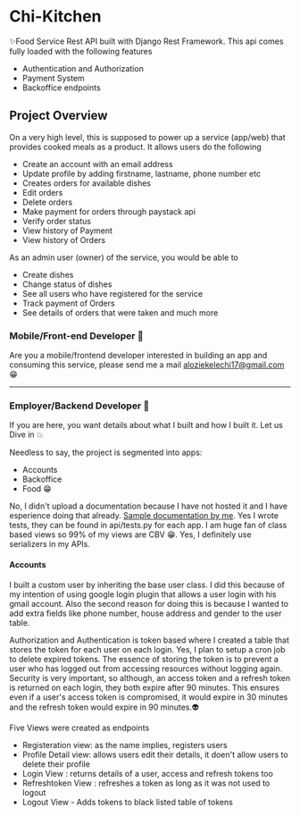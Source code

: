# Chi-Kitchen

:sparkles:Food Service Rest API built with Django Rest Framework. This api comes fully loaded with the following features
- Authentication and Authorization
- Payment System
- Backoffice endpoints

## Project Overview
On a very high level, this is supposed to power up a service (app/web) that provides cooked meals as a product. It allows users do the following
- Create an account with an email address
- Update profile by adding firstname, lastname, phone number etc
- Creates orders for available dishes
- Edit orders
- Delete orders
- Make payment for orders through paystack api
- Verify order status
- View history of Payment
- View history of Orders

As an admin user (owner) of the service, you would be able to
- Create dishes
- Change status of dishes
- See all users who have registered for the service
- Track payment of Orders
- See details of orders that were taken and much more


### Mobile/Front-end Developer 👋
Are you a mobile/frontend developer interested in building an app and consuming this service, please send me a mail aloziekelechi17@gmail.com :grin:

-----------------------------------------------------------------------------------------------------------------------------------------------------
### Employer/Backend Developer 👋
If you are here, you want details about what I built and how I built it. Let us Dive in :collision:

Needless to say, the project is segmented into apps:
- Accounts
- Backoffice
- Food :grin:

No, I didn't upload a documentation because I have not hosted it and I have esperience doing that already. [Sample documentation by me](https://documenter.getpostman.com/view/11324986/SzzhddRx?version=latest#044d99a9-a717-4581-873b-40f18462fd73).
Yes I wrote tests, they can be found in api/tests.py for each app.
I am huge fan of class based views so 99% of my views are CBV :grin:. Yes, I definitely use serializers in my APIs.

#### Accounts
I built a custom user by inheriting the base user class. I did this because of my intention of using google login plugin that allows a user login with his gmail account.
Also the second reason for doing this is because I wanted to add extra fields like phone number, house address and gender to the user table.

Authorization and Authentication is token based where I created a table that stores the token for each user on each login. Yes, I plan to setup a cron job to delete expired tokens.
The essence of storing the token is to prevent a user who has logged out from accessing resources without logging again. 
Security is very important, so although, an access token and a refresh token is returned on each login, they both expire after 90 minutes. This ensures even if a user's access token is compromised,
it would expire in 30 minutes and the refresh token would expire in 90 minutes.:alien:

Five Views were created as endpoints
- Registeration view: as the name implies, registers users
- Profile Detail view: allows users edit their details, it doen't allow users to delete their profile
- Login View : returns details of a user, access and refresh tokens too
- Refreshtoken View : refreshes a token as long as it was not used to logout
- Logout View - Adds tokens to black listed table of tokens
